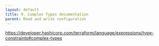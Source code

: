 ```yaml
---
layout: default
title: 9. Complex Types documentation
parent: Read and write configuration
---
```


https://developer.hashicorp.com/terraform/language/expressions/type-constraints#complex-types